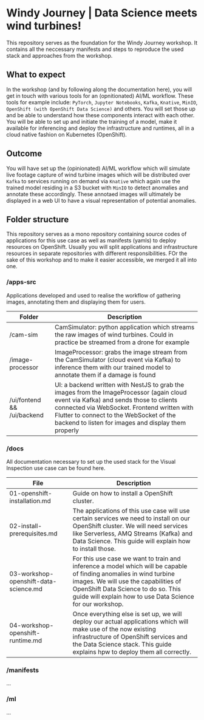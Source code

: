 # Windy Journey | Data Science meets wind turbines!

This repository serves as the foundation for the Windy Journey workshop. It contains all the neccessary manifests and steps to reproduce the used stack and approaches from the workshop.

## What to expect

In the workshop (and by following along the documentation here), you will get in touch with various tools for an (opnitionated) AI/ML workflow. These tools for example include: `PyTorch`, `Jupyter Notebooks`, `Kafka`, `Knative`, `MinIO`, `OpenShift (with OpenShift Data Science)` and others. You will set those up and be able to understand how these components interact with each other. You will be able to set up and initiate the training of a model, make it available for inferencing and deploy the infrastructure and runtimes, all in a cloud native fashion on Kubernetes (OpenShift).

## Outcome

You will have set up the (opinionated) AI/ML workflow which will simulate live footage capture of wind turbine images which will be distributed over `Kafka` to services running on demand via `Knative` which again use the trained model residing in a S3 bucket with `MinIO` to detect anomalies and annotate these accordingly. These annotaed images will ultimately be displayed in a web UI to have a visual representation of potential anomalies.

## Folder structure

This repository serves as a mono repository containing source codes of applications for this use case as well as manifests (yamls) to deploy resources on OpenShift. Usually you will split applications and infrastructure resources in separate repositories with different responsibilities. FOr the sake of this workshop and to make it easier accessible, we merged it all into one.

### /apps-src

Applications developed and used to realise the workflow of gathering images, annotating them and displaying them for users.

| Folder                     | Description                                                                                                                                                                                                                                                                            |
| -------------------------- | -------------------------------------------------------------------------------------------------------------------------------------------------------------------------------------------------------------------------------------------------------------------------------------- |
| /cam-sim                   | CamSimulator: python application which streams the raw images of wind turbines. Could in practice be streamed from a drone for example                                                                                                                                                 |
| /image-processor           | ImageProcessor: grabs the image stream from the CamSimulator (cloud event via Kafka) to inference them with our trained model to annotate them if a damage is found                                                                                                                    |
| /ui/fontend && /ui/backend | UI: a backend written with NestJS to grab the images from the ImageProcessor (again cloud event via Kafka) and sends those to clients connected via WebSocket. Frontend written with Flutter to connect to the WebSocket of the backend to listen for images and display them properly |

### /docs

All documentation necessary to set up the used stack for the Visual Inspection use case can be found here.

| File                                  | Description                                                                                                                                                                                                                                                    |
| ------------------------------------- | -------------------------------------------------------------------------------------------------------------------------------------------------------------------------------------------------------------------------------------------------------------- |
| 01-openshift-installation.md          | Guide on how to install a OpenShift cluster.                                                                                                                                                                                                                   |
| 02-install-prerequisites.md           | The applications of this use case will use certain services we need to install on our OpenShift cluster. We will need services like Serverless, AMQ Streams (Kafka) and Data Science. This guide will explain how to install those.                            |
| 03-workshop-openshift-data-science.md | For this use case we want to train and inference a model which will be capable of finding anomalies in wind turbine images. We will use the capabilities of OpenShift Data Science to do so. This guide will explain how to use Data Science for our workshop. |
| 04-workshop-openshift-runtime.md      | Once everything else is set up, we will deploy our actual applications which will make use of the now existing infrastructure of OpenShift services and the Data Science stack. This guide explains hpw to deploy them all correctly.                          |

### /manifests

...

### /ml

...
